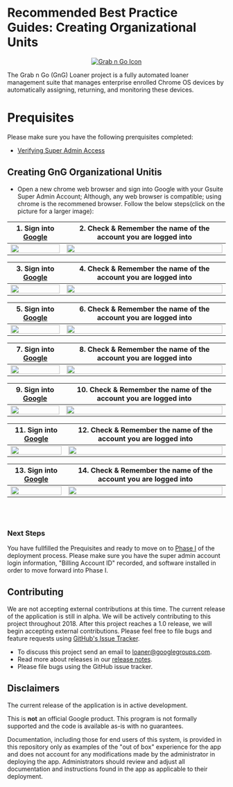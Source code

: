 <!-- mdformat off(GitHub header) -->
Recommended Best Practice Guides: Creating Organizational Units
======
<!-- mdformat on -->

<p align="center">
  <a href="#grabngo--">
    <img src="https://storage.googleapis.com/gngloaners/gnglogo.png" alt="Grab n Go Icon" />
  </a>
</p>

The Grab n Go (GnG) Loaner project is a fully automated loaner management suite
that manages enterprise enrolled Chrome OS devices by automatically assigning,
returning, and monitoring these devices.


# Prequisites
Please make sure you have the following prerquisites completed:
*	[Verifying Super Admin Access](docs/deployment/prerequisites/verifysuperadminaccess/README.md)

## Creating GnG Organizational Unitis
*	Open a new chrome web browser and sign into Google with your Gsuite Super Admin Account;
Although, any web browser is compatible; using chrome is the recommened browser. 
Follow the below steps(click on the picture for a larger image):


**1.**	Sign into [Google](https://Google.com)         |**2.**  Check & Remember the name of the account you are logged into
:-------------------------:|:-------------------------:
<a href="https://bit.ly/2EDMaiB"><img src="https://bit.ly/2NBdNM4" style="width:100%"/></a> |  <a href="https://bit.ly/2H6tWaW"><img src="https://bit.ly/2EDMaiB" style="width:100%"/></a>
 
 
**3.**	Sign into [Google](https://Google.com)         |**4.**  Check & Remember the name of the account you are logged into
:-------------------------:|:-------------------------:
<a href="http://bit.ly/2HgTzpN"><img src="http://bit.ly/2UgZOxc" style="width:100%"/></a> |  <a href="http://bit.ly/2Equ0zr"><img src="http://bit.ly/2IKSZCX" style="width:100%"/></a>


**5.**	Sign into [Google](https://Google.com)         |**6.**  Check & Remember the name of the account you are logged into
:-------------------------:|:-------------------------:
<a href="http://bit.ly/2ILTXPk"><img src="http://bit.ly/2BVuOeX" style="width:100%"/></a> |  <a href="http://bit.ly/2EGBBLn"><img src="http://bit.ly/2C20dwv" style="width:100%"/></a>



 **7.**	Sign into [Google](https://Google.com)         |**8.**  Check & Remember the name of the account you are logged into
:-------------------------:|:-------------------------:
<a href="http://bit.ly/2NKunsI"><img src="http://bit.ly/2IWBBv9" style="width:100%"/></a> |  <a href="http://bit.ly/2TAgIdg"><img src="http://bit.ly/2EQiezM" style="width:100%"/></a> 



 **9.**	Sign into [Google](https://Google.com)         |**10.**  Check & Remember the name of the account you are logged into
:-------------------------:|:-------------------------:
<a href="http://bit.ly/2Tw2HNH"><img src="http://bit.ly/2XEhDZe" style="width:100%"/></a> |  <a href="http://bit.ly/2H55MhF"><img src="http://bit.ly/2UqMyGs" style="width:100%"/></a> 


**11.**	Sign into [Google](https://Google.com)         |**12.**  Check & Remember the name of the account you are logged into
:-------------------------:|:-------------------------:
<a href="http://bit.ly/2Ti6tuN"><img src="http://bit.ly/2EHwvNK" style="width:100%"/></a> |  <a href="http://bit.ly/2XAdiGq"><img src="http://bit.ly/2NKtssi" style="width:100%"/></a> 


**13.**	Sign into [Google](https://Google.com)         |**14.**  Check & Remember the name of the account you are logged into
:-------------------------:|:-------------------------:
<a href="http://bit.ly/2VD8kH7"><img src="http://bit.ly/2XILNuC" style="width:100%"/></a> |  <a href="http://bit.ly/2HioxgX"><img src="http://bit.ly/2XHNLLC" style="width:100%"/></a> 







<br></br>


### Next Steps
You have fullfilled the Prequisites and ready to move on to [Phase I]() of the deployment process. Please 
make sure you have the super admin account login information, "Billing Account ID" recorded, and software 
installed in order to move forward into Phase I.


## Contributing

We are not accepting external contributions at this time. The current release of
the application is still in alpha. We will be actively contributing to this
project throughout 2018. After this project reaches a 1.0 release, we will begin
accepting external contributions. Please feel free to file bugs and feature
requests using [GitHub's Issue
Tracker](https://github.com/google/loaner/issues).

* To discuss this project send an email to loaner@googlegroups.com.
* Read more about releases in our [release notes](docs/release_notes.md).
* Please file bugs using the GitHub issue tracker.


## Disclaimers

The current release of the application is in active development.

This is **not** an official Google product. This program is not formally
supported and the code is available as-is with no guarantees.

Documentation, including those for end users of this system, is provided in this
repository only as examples of the "out of box" experience for the app and does
not account for any modifications made by the administrator in deploying the
app. Administrators should review and adjust all documentation and instructions
found in the app as applicable to their deployment.
